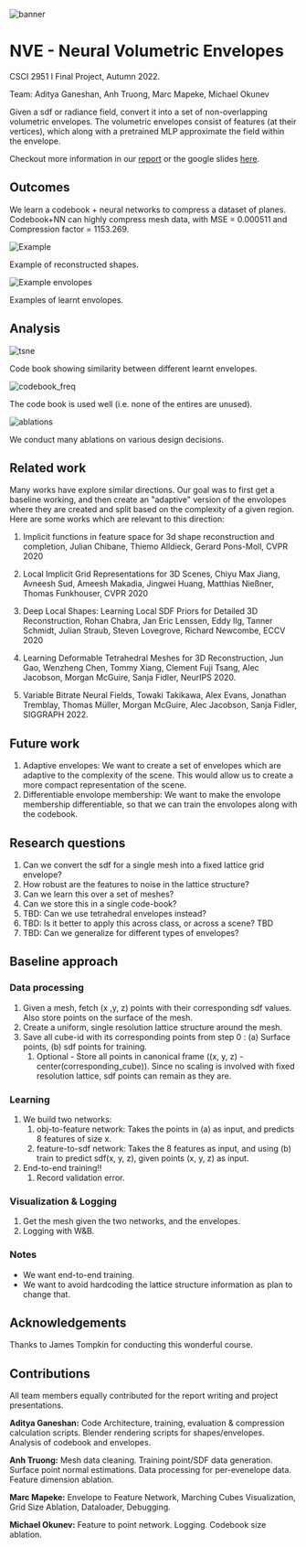 ![banner](./assets/banner.gif)

# NVE - Neural Volumetric Envelopes

CSCI 2951 I Final Project, Autumn 2022.

Team: Aditya Ganeshan, Anh Truong, Marc Mapeke, Michael Okunev

Given a sdf or radiance field, convert it into a set of non-overlapping volumetric envelopes. The volumetric envelopes consist of features (at their vertices), which along with a pretrained MLP approximate the field within the envelope.

Checkout more information in our [report](./assets/Neural_Volumetric_Envelopes.pdf) or the google slides [here](https://docs.google.com/presentation/d/14KijD75dUfnpYYU3dibY9ZIVjSnQ9csx8AttxVBXkj4/edit?usp=sharing).

## Outcomes

We learn a codebook + neural networks to compress a dataset of planes. Codebook+NN can highly compress mesh data, with MSE = 0.000511 and Compression factor = 1153.269.

![Example](./assets/shapes.png)

Example of reconstructed shapes.

![Example envolopes](./assets/envelopes.png)

Examples of learnt envolopes.

## Analysis

![tsne](./assets/tsne_codebook_entires.png)

Code book showing similarity between different learnt envelopes.

![codebook_freq](./assets/codebook_freq.png)

The code book is used well (i.e. none of the entires are unused).

![ablations](./assets/ablations.png)

We conduct many ablations on various design decisions.

## Related work

Many works have explore similar directions. Our goal was to first get a baseline working, and then create an "adaptive" version of the envolopes where they are created and split based on the complexity of a given region. Here are some works which are relevant to this direction:

1) Implicit functions in feature space for 3d shape reconstruction and completion, Julian Chibane, Thiemo Alldieck, Gerard Pons-Moll, CVPR 2020

2) Local Implicit Grid Representations for 3D Scenes, Chiyu Max Jiang, Avneesh Sud, Ameesh Makadia, Jingwei Huang, Matthias Nießner, Thomas Funkhouser, CVPR 2020

3) Deep Local Shapes: Learning Local SDF Priors for Detailed 3D Reconstruction, Rohan Chabra, Jan Eric Lenssen, Eddy Ilg, Tanner Schmidt, Julian Straub, Steven Lovegrove, Richard Newcombe, ECCV 2020

4) Learning Deformable Tetrahedral Meshes for 3D Reconstruction, Jun Gao, Wenzheng Chen, Tommy Xiang, Clement Fuji Tsang, Alec Jacobson, Morgan McGuire, Sanja Fidler, NeurIPS 2020.

5) Variable Bitrate Neural Fields, Towaki Takikawa, Alex Evans, Jonathan Tremblay, Thomas Müller, Morgan McGuire, Alec Jacobson, Sanja Fidler, SIGGRAPH 2022.

## Future work

1) Adaptive envelopes: We want to create a set of envelopes which are adaptive to the complexity of the scene. This would allow us to create a more compact representation of the scene.
2) Differentiable envolope membership: We want to make the envolope membership differentiable, so that we can train the envolopes along with the codebook.

## Research questions

1) Can we convert the sdf for a single mesh into a fixed lattice grid envelope?
2) How robust are the features to noise in the lattice structure?
3) Can we learn this over a set of meshes?
4) Can we store this in a single code-book?
5) TBD: Can we use tetrahedral envelopes instead?
6) TBD: Is it better to apply this across class, or across a scene? TBD
7) TBD: Can we generalize for different types of envelopes?

## Baseline approach

### Data processing

1. Given a mesh, fetch (x ,y, z) points with their corresponding sdf values. Also store points on the surface of the mesh.
2. Create a uniform, single resolution lattice structure around the mesh.
3. Save all cube-id with its corresponding points from step 0 : (a) Surface points, (b) sdf points for training.
   1. Optional - Store all points in canonical frame ((x, y, z) - center(corresponding_cube)). Since no scaling is involved with fixed resolution lattice, sdf points can remain as they are.

### Learning

1. We build two networks:
   1. obj-to-feature network: Takes the points in (a) as input, and predicts 8 features of size x.
   2. feature-to-sdf network: Takes the 8 features as input, and using (b) train to predict sdf(x, y, z), given points (x, y, z) as input.
2. End-to-end training!!
   1. Record validation error.

### Visualization & Logging

1. Get the mesh given the two networks, and the envelopes.
2. Logging with W&B.

### Notes

* We want end-to-end training.
* We want to avoid hardcoding the lattice structure information as plan to change that.


## Acknowledgements

Thanks to James Tompkin for conducting this wonderful course.

## Contributions

All team members equally contributed for the report writing and project presentations.

**Aditya Ganeshan:** Code Architecture, training, evaluation \& compression calculation scripts. Blender rendering scripts for shapes/envelopes. Analysis of codebook and envelopes.

**Anh Truong:** Mesh data cleaning. Training point/SDF data generation. Surface point normal estimations. Data processing for per-evenelope data. Feature dimension ablation.

**Marc Mapeke:** Envelope to Feature Network, Marching Cubes Visualization, Grid Size Ablation, Dataloader, Debugging.

**Michael Okunev:** Feature to point network. Logging. Codebook size ablation.
